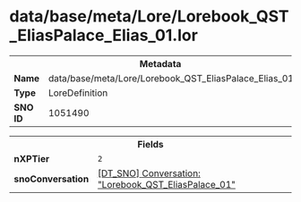 <h1>data/base/meta/Lore/Lorebook_QST_EliasPalace_Elias_01.lor</h1><table><tr><th colspan="100%">Metadata</th></tr><tr><td><b>Name</b></td><td>data/base/meta/Lore/Lorebook_QST_EliasPalace_Elias_01.lor</td></tr><tr><td><b>Type</b></td><td>LoreDefinition</td></tr><tr><td><b>SNO ID</b></td><td>1051490</td></tr></table>

<table><tr><th colspan="100%">Fields</th></tr><tr><td><b>nXPTier</b></td><td><code>2</code></td></tr><tr><td><b>snoConversation</b></td><td><a href="..\Conversation\Lorebook_QST_EliasPalace_01.cnv">[DT_SNO] Conversation: "Lorebook_QST_EliasPalace_01"</a></td></tr></table>

